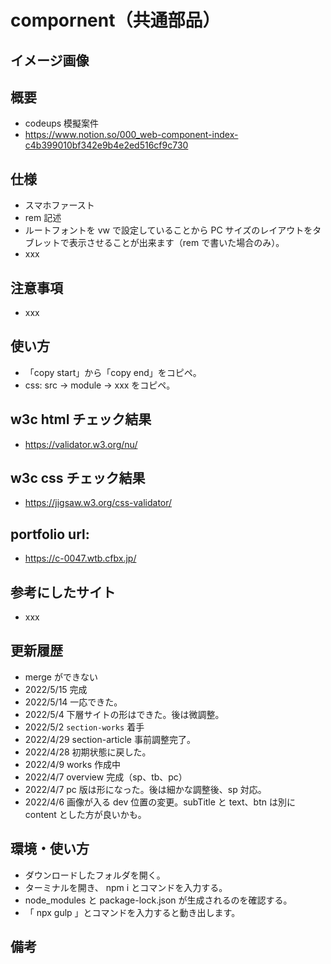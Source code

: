 # compornent（共通部品）

## イメージ画像

## 概要

- codeups 模擬案件
- https://www.notion.so/000_web-component-index-c4b399010bf342e9b4e2ed516cf9c730

## 仕様

- スマホファースト
- rem 記述
- ルートフォントを vw で設定していることから PC サイズのレイアウトをタブレットで表示させることが出来ます（rem で書いた場合のみ）。
- xxx

## 注意事項

- xxx

## 使い方

- 「copy start」から「copy end」をコピペ。
- css: src -> module -> xxx をコピペ。

## w3c html チェック結果

- https://validator.w3.org/nu/

## w3c css チェック結果

- https://jigsaw.w3.org/css-validator/

## portfolio url:

- https://c-0047.wtb.cfbx.jp/

## 参考にしたサイト

- xxx

## 更新履歴

- merge ができない
- 2022/5/15 完成
- 2022/5/14 一応できた。
- 2022/5/4 下層サイトの形はできた。後は微調整。
- 2022/5/2 `section-works` 着手
- 2022/4/29 section-article 事前調整完了。
- 2022/4/28 初期状態に戻した。
- 2022/4/9 works 作成中
- 2022/4/7 overview 完成（sp、tb、pc）
- 2022/4/7 pc 版は形になった。後は細かな調整後、sp 対応。
- 2022/4/6 画像が入る dev 位置の変更。subTitle と text、btn は別に content とした方が良いかも。

## 環境・使い方

- ダウンロードしたフォルダを開く。
- ターミナルを開き、 npm i とコマンドを入力する。
- node_modules と package-lock.json が生成されるのを確認する。
- 「 npx gulp 」とコマンドを入力すると動き出します。

## 備考
